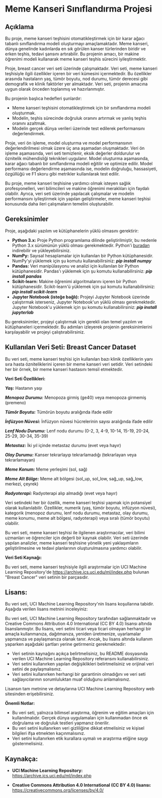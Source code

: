 # Meme Kanseri Sınıflandırma Projesi

## Açıklama

Bu proje, meme kanseri teşhisini otomatikleştirmek için bir karar ağacı tabanlı sınıflandırma modeli oluşturmayı amaçlamaktadır. Meme kanseri, dünya genelinde kadınlarda en sık görülen kanser türlerinden biridir ve erken teşhis, tedavi şansını artırabilir. Bu projenin amacı, bir makine öğrenimi modeli kullanarak meme kanseri teşhis sürecini iyileştirmektir.

Proje, breast cancer veri seti üzerinde çalışmaktadır. Veri seti, meme kanseri teşhisiyle ilgili özellikler içeren bir veri kümesini içermektedir. Bu özellikler arasında hastaların yaş, tümör boyutu, nod durumu, tümör derecesi gibi demografik ve klinik faktörler yer almaktadır. Veri seti, projenin amacına uygun olarak önceden toplanmış ve hazırlanmıştır.

Bu projenin başlıca hedefleri şunlardır:
- Meme kanseri teşhisini otomatikleştirmek için bir sınıflandırma modeli oluşturmak.
- Modelin, teşhis sürecinde doğruluk oranını artırmak ve yanlış teşhis oranını azaltmak.
- Modelin gerçek dünya verileri üzerinde test edilerek performansını değerlendirmek.

Proje, veri ön işleme, model oluşturma ve model performansının değerlendirilmesi olmak üzere üç ana aşamadan oluşmaktadır. Veri ön işleme aşamasında, veri seti temizlenir, eksik değerler doldurulur ve öznitelik mühendisliği teknikleri uygulanır. Model oluşturma aşamasında, karar ağacı tabanlı bir sınıflandırma modeli eğitilir ve optimize edilir. Model performansı değerlendirme aşamasında ise, modelin doğruluğu, hassasiyeti, özgüllüğü ve F1 skoru gibi metrikler kullanılarak test edilir.

Bu proje, meme kanseri teşhisine yardımcı olmak isteyen sağlık profesyonelleri, veri bilimcileri ve makine öğrenimi meraklıları için faydalı olabilir. Ayrıca, veri seti üzerinde yapılacak çalışmalar ve modelin performansını iyileştirmek için yapılan geliştirmeler, meme kanseri teşhisi konusunda daha ileri çalışmaların temelini oluşturabilir.

## Gereksinimler

Proje, aşağıdaki yazılım ve kütüphanelerin yüklü olmasını gerektirir:

- **Python 3.x:** Proje Python programlama dilinde geliştirilmiştir, bu nedenle Python 3.x sürümünün yüklü olması gerekmektedir. Python'i [buradan](https://www.python.org/downloads/) indirebilir ve yükleyebilirsiniz.
- **NumPy:** Sayısal hesaplamalar için kullanılan bir Python kütüphanesidir. NumPy'yi yüklemek için şu komutu kullanabilirsiniz: ***pip install numpy***
- **Pandas:** Veri manipülasyonu ve analizi için kullanılan bir Python kütüphanesidir. Pandas'ı yüklemek için şu komutu kullanabilirsiniz: ***pip install pandas***
- **Scikit-learn:** Makine öğrenimi algoritmalarını içeren bir Python kütüphanesidir. Scikit-learn'ü yüklemek için şui komutu kullanabilirsiniz: ***pip install scikit-learn***
- **Jupyter Notebook (isteğe bağlı):** Projeyi Jupyter Notebook üzerinde çalıştırmak isterseniz, Jupyter Notebook'un yüklü olması gerekmektedir. Jupyter Notebook'u yüklemek için şu komutu kullanabilirsiniz: ***pip install jupyterlab***

Bu gereksinimler, projeyi çalıştırmak için gerekli olan temel yazılım ve kütüphaneleri içermektedir. Bu adımları izleyerek projenin gereksinimlerini karşılayabilir ve projeyi çalıştırabilirsiniz.

## Kullanılan Veri Seti: Breast Cancer Dataset

Bu veri seti, meme kanseri teşhisi için kullanılan bazı klinik özelliklerin yanı sıra hasta özniteliklerini içeren bir meme kanseri veri setidir. Veri setindeki her bir örnek, bir meme kanseri hastasını temsil etmektedir.

**Veri Seti Özellikleri:**

***Yaş:*** Hastanın yaşı

***Menopoz Durumu:*** Menopoza girmiş (ge40) veya menopoza girmemiş (premeno)

***Tümör Boyutu:*** Tümörün boyutu aralığında ifade edilir

***İnfüzyon Nüvesi:*** İnfüzyon nüvesi hücrelerinin sayısı aralığında ifade edilir

***Lenf Nodu Durumu:*** Lenf nodu durumu (0-2, 3, 4-9, 10-14, 15-19, 20-24, 25-29, 30-34, 35-39)

***Metastaz:*** İki yıl içinde metastaz durumu (evet veya hayır)

***Olay Durumu:*** Kanser tekrarlayıp tekrarlamadığı (tekrarlayan veya tekrarlamayan)

***Meme Konum:*** Meme yerleşimi (sol, sağ)

***Meme Alt Bölge:*** Meme alt bölgesi (sol_up, sol_low, sağ_up, sağ_low, merkezi, çeyrek)

***Radyoterapi:*** Radyoterapi alıp almadığı (evet veya hayır)

Veri setindeki her bir özellik, meme kanseri teşhisi yapmak için potansiyel olarak kullanılabilir. Özellikler, numerik (yaş, tümör boyutu, infüzyon nüvesi), kategorik (menopoz durumu, lenf nodu durumu, metastaz, olay durumu, meme konumu, meme alt bölgesi, radyoterapi) veya sıralı (tümör boyutu) olabilir.

Bu veri seti, meme kanseri teşhisi ile ilgilenen araştırmacılar, veri bilimi uzmanları ve öğrenciler için değerli bir kaynak olabilir. Veri seti üzerinde yapılan analizler, meme kanseri teşhisine yönelik yeni yaklaşımların geliştirilmesine ve tedavi planlarının oluşturulmasına yardımcı olabilir.

**Veri Seti Kaynağı:**

Bu veri seti, meme kanseri teşhisiyle ilgili araştırmalar için UCI Machine Learning Repository'de https://archive.ics.uci.edu/ml/index.php bulunan "Breast Cancer" veri setinin bir parçasıdır.

## Lisans:

Bu veri seti, UCI Machine Learning Repository'nin lisans koşullarına tabidir. Aşağıda verilen lisans metnini inceleyiniz:

Bu veri seti, UCI Machine Learning Repository tarafından sağlanmaktadır ve Creative Commons Attribution 4.0 International (CC BY 4.0) lisansı altında lisanslanmıştır. Bu lisans, veri setini ticari veya ticari olmayan herhangi bir amaçla kullanmanıza, dağıtmanıza, yeniden üretmenize, uyarlamalar yapmanıza ve paylaşmanıza olanak tanır. Ancak, bu lisans altında kullanım yaparken aşağıdaki şartları yerine getirmeniz gerekmektedir:

- Veri setinin kaynağını açıkça belirtmelisiniz, bu README dosyasında verilen UCI Machine Learning Repository referansını kullanabilirsiniz.
- Veri setini kullanırken yapılan değişiklikleri belirtmelisiniz ve orijinal veri setini de paylaşmalısınız.
- Veri setini kullanırken herhangi bir garantinin olmadığını ve veri seti sağlayıcılarının sorumluluktan muaf olduğunu anlamalısınız.

Lisansın tam metnine ve detaylarına UCI Machine Learning Repository web sitesinden erişebilirsiniz.

**Önemli Notlar:**

- Bu veri seti, yalnızca bilimsel araştırma, öğrenim ve eğitim amaçları için kullanılmalıdır. Gerçek dünya uygulamaları için kullanmadan önce ek doğrulama ve doğruluk testleri yapmanız önerilir.
- Bu veri setini kullanırken veri gizliliğine dikkat etmelisiniz ve kişisel bilgileri ifşa etmekten kaçınmalısınız.
- Veri setini kullanırken etik kurallara uymalı ve araştırma etiğine saygı göstermelisiniz.

## Kaynakça:

- **UCI Machine Learning Repository:** https://archive.ics.uci.edu/ml/index.php

- **Creative Commons Attribution 4.0 International (CC BY 4.0) lisansı:** https://creativecommons.org/licenses/by/4.0/






